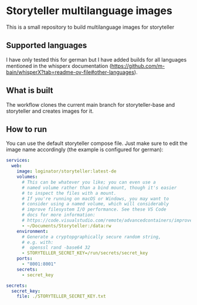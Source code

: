 # Storyteller multilanguage images
This is a small repository to build multilanguage images for storyteller
## Supported languages
I have only tested this for german but I have added builds for all languages mentioned in the whisperx documentation (https://github.com/m-bain/whisperX?tab=readme-ov-file#other-languages).
## What is built
The workflow clones the current main branch for storyteller-base and storyteller and creates images for it.
## How to run
You can use the default storyteller compose file. Just make sure to edit the image name accordingly (the example is configured for german):
```yaml
services:
  web:
    image: loginator/storyteller:latest-de
    volumes:
      # This can be whatever you like; you can even use a
      # named volume rather than a bind mount, though it's easier
      # to inspect the files with a mount.
      # If you're running on macOS or Windows, you may want to
      # consider using a named volume, which will considerably
      # improve filesystem I/O performance. See these VS Code
      # docs for more information:
      # https://code.visualstudio.com/remote/advancedcontainers/improve-performance#_use-a-targeted-named-volume
      - ~/Documents/Storyteller:/data:rw
    environment:
      # Generate a cryptopgraphically secure random string,
      # e.g. with:
      #  openssl rand -base64 32
      - STORYTELLER_SECRET_KEY=/run/secrets/secret_key
    ports:
      - "8001:8001"
    secrets:
      - secret_key

secrets:
  secret_key:
    file: ./STORYTELLER_SECRET_KEY.txt
```
